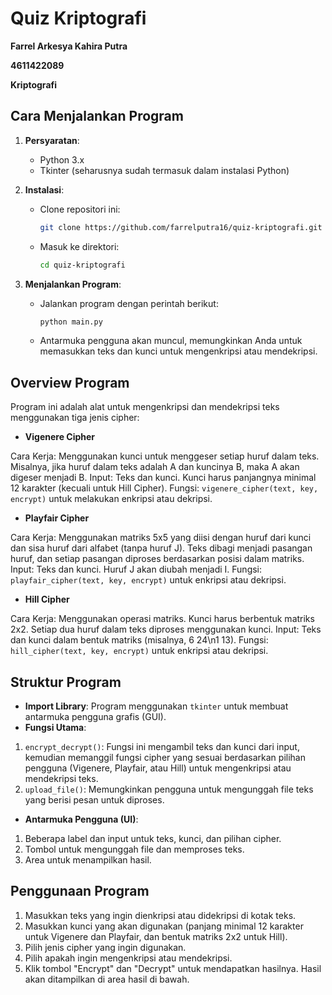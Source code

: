 # Quiz Kriptografi

**Farrel Arkesya Kahira Putra**

**4611422089**

**Kriptografi**

## Cara Menjalankan Program

1. **Persyaratan**:
   - Python 3.x
   - Tkinter (seharusnya sudah termasuk dalam instalasi Python)
   
2. **Instalasi**:
   - Clone repositori ini:
     ```bash
     git clone https://github.com/farrelputra16/quiz-kriptografi.git
     ```
   - Masuk ke direktori:
     ```bash
     cd quiz-kriptografi
     ```

3. **Menjalankan Program**:
   - Jalankan program dengan perintah berikut:
     ```bash
     python main.py
     ```
   - Antarmuka pengguna akan muncul, memungkinkan Anda untuk memasukkan teks dan kunci untuk mengenkripsi atau mendekripsi.


## Overview Program
Program ini adalah alat untuk mengenkripsi dan mendekripsi teks menggunakan tiga jenis cipher:
- **Vigenere Cipher**

Cara Kerja: Menggunakan kunci untuk menggeser setiap huruf dalam teks. Misalnya, jika huruf dalam teks adalah A dan kuncinya B, maka A akan digeser menjadi B.
Input: Teks dan kunci. Kunci harus panjangnya minimal 12 karakter (kecuali untuk Hill Cipher).
Fungsi: `vigenere_cipher(text, key, encrypt)` untuk melakukan enkripsi atau dekripsi.
- **Playfair Cipher**

Cara Kerja: Menggunakan matriks 5x5 yang diisi dengan huruf dari kunci dan sisa huruf dari alfabet (tanpa huruf J). Teks dibagi menjadi pasangan huruf, dan setiap pasangan diproses berdasarkan posisi dalam matriks.
Input: Teks dan kunci. Huruf J akan diubah menjadi I.
Fungsi: `playfair_cipher(text, key, encrypt)` untuk enkripsi atau dekripsi.
- **Hill Cipher**

Cara Kerja: Menggunakan operasi matriks. Kunci harus berbentuk matriks 2x2. Setiap dua huruf dalam teks diproses menggunakan kunci.
Input: Teks dan kunci dalam bentuk matriks (misalnya, 6 24\n1 13).
Fungsi: `hill_cipher(text, key, encrypt)` untuk enkripsi atau dekripsi.

## Struktur Program
- **Import Library**: Program menggunakan `tkinter` untuk membuat antarmuka pengguna grafis (GUI).
- **Fungsi Utama**:
1. `encrypt_decrypt()`: Fungsi ini mengambil teks dan kunci dari input, kemudian memanggil fungsi cipher yang sesuai berdasarkan pilihan pengguna (Vigenere, Playfair, atau Hill) untuk mengenkripsi atau mendekripsi teks.
2. `upload_file()`: Memungkinkan pengguna untuk mengunggah file teks yang berisi pesan untuk diproses.
- **Antarmuka Pengguna (UI)**:
1. Beberapa label dan input untuk teks, kunci, dan pilihan cipher.
2. Tombol untuk mengunggah file dan memproses teks.
3. Area untuk menampilkan hasil.

## Penggunaan Program
1. Masukkan teks yang ingin dienkripsi atau didekripsi di kotak teks.
2. Masukkan kunci yang akan digunakan (panjang minimal 12 karakter untuk Vigenere dan Playfair, dan bentuk matriks 2x2 untuk Hill).
3. Pilih jenis cipher yang ingin digunakan.
4. Pilih apakah ingin mengenkripsi atau mendekripsi.
5. Klik tombol "Encrypt" dan "Decrypt" untuk mendapatkan hasilnya. Hasil akan ditampilkan di area hasil di bawah.

